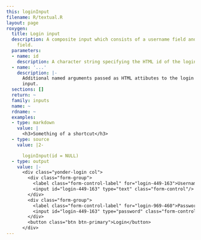 ```yaml
---
this: loginInput
filename: R/textual.R
layout: page
roxygen:
  title: Login input
  description: A composite input which consists of a username field and a password
    field.
  parameters:
  - name: id
    description: A character string specifying the HTML id of the login input.
  - name: '...'
    description: |-
      Additional named arguments passed as HTML attibutes to the login
      input.
  sections: []
  return: ~
  family: inputs
  name: ~
  rdname: ~
  examples:
  - type: markdown
    value: |
      <h3>Something of a shortcut</h3>
  - type: source
    value: |2-

      loginInput(id = NULL)
  - type: output
    value: |-
      <div class="yonder-login col">
        <div class="form-group">
          <label class="form-control-label" for="login-449-163">Username</label>
          <input id="login-449-163" type="text" class="form-control"/>
        </div>
        <div class="form-group">
          <label class="form-control-label" for="login-969-460">Password</label>
          <input id="login-449-163" type="password" class="form-control"/>
        </div>
        <button class="btn btn-primary">Login</button>
      </div>
---
```

